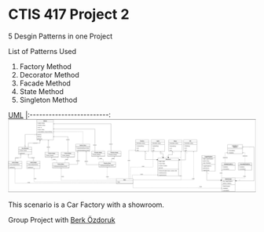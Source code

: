 # CTIS 417 Project 2
 5 Desgin Patterns in one Project

List of Patterns Used
  1. Factory Method
  2. Decorator Method
  3. Facade Method
  4. State Method
  5. Singleton Method
  
  
[UML](https://github.com/omerwwazap/CTIS-417-Project-2/blob/main/CarUML-Project2.pdf) 
|:-------------------------:
![UML](https://github.com/omerwwazap/CTIS-417-Project-2/blob/main/CarUML-Project2.jpg)
  
This scenario is a Car Factory with a showroom.

Group Project with [Berk Özdoruk](https://github.com/berkozdoruk)
